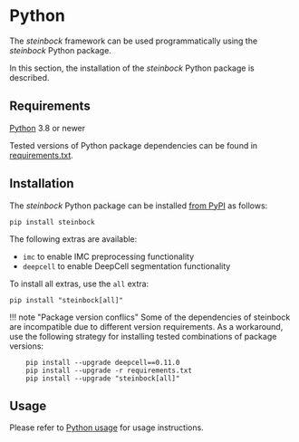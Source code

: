 # Python

The *steinbock* framework can be used programmatically using the *steinbock* Python package.

In this section, the installation of the *steinbock* Python package is described.

## Requirements

[Python](https://www.python.org) 3.8 or newer

Tested versions of Python package dependencies can be found in [requirements.txt](https://github.com/BodenmillerGroup/steinbock/blob/main/requirements.txt).

## Installation

The *steinbock* Python package can be installed [from PyPI](https://pypi.org/project/steinbock) as follows:

    pip install steinbock

The following extras are available:

  - `imc` to enable IMC preprocessing functionality
  - `deepcell` to enable DeepCell segmentation functionality

To install all extras, use the `all` extra:

    pip install "steinbock[all]"

!!! note "Package version conflics"
    Some of the dependencies of steinbock are incompatible due to different version requirements. As a workaround, use the following strategy for installing tested combinations of package versions:

        pip install --upgrade deepcell==0.11.0
        pip install --upgrade -r requirements.txt
        pip install --upgrade "steinbock[all]"

## Usage

Please refer to [Python usage](python/intro.md) for usage instructions.
